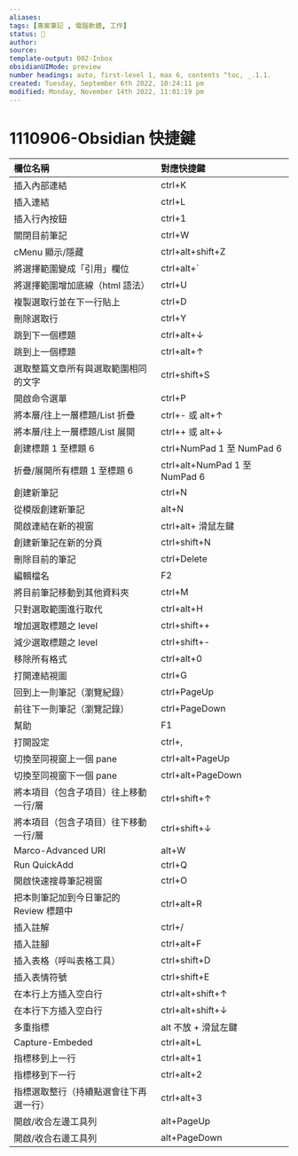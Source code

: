 ```yaml
---
aliases: 
tags: [專案筆記 , 電腦軟體, 工作]
status: 🌱
author: 
source: 
template-output: 002-Inbox
obsidianUIMode: preview
number headings: auto, first-level 1, max 6, contents ^toc, _.1.1.
created: Tuesday, September 6th 2022, 10:24:11 pm
modified: Monday, November 14th 2022, 11:01:19 pm
---
```

# 1110906-Obsidian 快捷鍵


|    欄位名稱                             |    對應快捷鍵                            |
|:------------------------------------|:------------------------------------|
|    插入內部連結                           |    ctrl+K                           |
|    插入連結                             |    ctrl+L                           |
|    插入行內按鈕                           |    ctrl+1                           |
|    關閉目前筆記                           |    ctrl+W                           |
|    cMenu 顯示/隱藏                      |    ctrl+alt+shift+Z                 |
|    將選擇範圍變成「引用」欄位                    |    ctrl+alt+\`                      |
|    將選擇範圍增加底線（html 語法）               |    ctrl+U                           |
|    複製選取行並在下一行貼上                     |    ctrl+D                           |
|    刪除選取行                            |    ctrl+Y                           |
|    跳到下一個標題                          |    ctrl+alt+↓                       |
|    跳到上一個標題                          |    ctrl+alt+↑                       |
|    選取整篇文章所有與選取範圍相同的文字               |    ctrl+shift+S                     |
|    開啟命令選單                           |    ctrl+P                           |
|    將本層/往上一層標題/List 折疊               |    ctrl+- 或 alt+↑                   |
|    將本層/往上一層標題/List 展開               |    ctrl++ 或 alt+↓                   |
|    創建標題 1 至標題 6                     |    ctrl+NumPad 1 至 NumPad 6         |
|    折疊/展開所有標題 1 至標題 6                |    ctrl+alt+NumPad 1 至 NumPad 6     |
|    創建新筆記                            |    ctrl+N                           |
|    從模版創建新筆記                            |    alt+N                           |
|    開啟連結在新的視窗                       |    ctrl+alt+ 滑鼠左鍵                     |
|    創建新筆記在新的分頁                       |    ctrl+shift+N                     |
|    刪除目前的筆記                          |    ctrl+Delete                      |
|    編輯檔名                             |    F2                               |
|    將目前筆記移動到其他資料夾                    |    ctrl+M                           |
|    只對選取範圍進行取代                       |    ctrl+alt+H                       |
|    增加選取標題之 level                    |    ctrl+shift++                     |
|    減少選取標題之 level                    |    ctrl+shift+-                     |
|    移除所有格式                           |    ctrl+alt+0                       |
|    打開連結視圖                           |    ctrl+G                           |
|    回到上一則筆記（瀏覽紀錄）                    |    ctrl+PageUp                      |
|    前往下一則筆記（瀏覽記錄）                    |    ctrl+PageDown                    |
|    幫助                               |    F1                               |
|    打開設定                             |    ctrl+\,                          |
|    切換至同視窗上一個 pane                   |    ctrl+alt+PageUp                  |
|    切換至同視窗下一個 pane                   |    ctrl+alt+PageDown                |
|    將本項目（包含子項目）往上移動一行/層              |    ctrl+shift+↑                     |
|    將本項目（包含子項目）往下移動一行/層              |    ctrl+shift+↓                     |
|    Marco-Advanced URI               |    alt+W                            |
|    Run QuickAdd                     |    ctrl+Q                           |
|    開啟快速搜尋筆記視窗                     |    ctrl+O                           |
|    把本則筆記加到今日筆記的 Review 標題中          |     ctrl+alt+R                      |
|    插入註解                             |    ctrl+/                           |
|    插入註腳                             |    ctrl+alt+F                           |
|    插入表格（呼叫表格工具）                     |    ctrl+shift+D                     |
| 插入表情符號                              | ctrl+shift+E                        |  
| 在本行上方插入空白行                              | ctrl+alt+shift+↑                        |  
| 在本行下方插入空白行                              | ctrl+alt+shift+↓                        |  
| 多重指標                              | alt 不放 + 滑鼠左鍵                        |  
| Capture-Embeded                              | ctrl+alt+L                        |  
| 指標移到上一行                              | ctrl+alt+1                        |  
| 指標移到下一行                              | ctrl+alt+2                        |  
| 指標選取整行（持續點選會往下再選一行）                        | ctrl+alt+3                        |  
| 開啟/收合左邊工具列                        | alt+PageUp                        |  
| 開啟/收合右邊工具列                        | alt+PageDown                        |  


